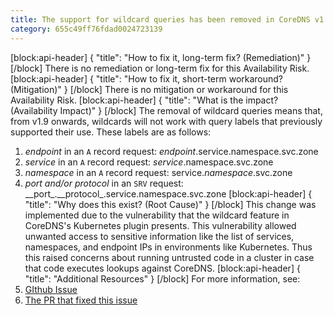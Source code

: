 ```yaml
---
title: The support for wildcard queries has been removed in CoreDNS v1.9
category: 655c49ff76fdad0024723139
---
```


[block:api-header]
{
  "title": "How to fix it, long-term fix? (Remediation)"
}
[/block]
There is no remediation or long-term fix for this Availability Risk.
[block:api-header]
{
  "title": "How to fix it, short-term workaround? (Mitigation)"
}
[/block]
There is no mitigation or workaround for this Availability Risk.
[block:api-header]
{
  "title": "What is the impact? (Availability Impact)"
}
[/block]
The removal of wildcard queries means that, from v1.9 onwards, wildcards will not work with query labels that previously supported their use. These labels are as follows:

1. _endpoint_ in an `A` record request: _endpoint_.service.namespace.svc.zone
2. _service_ in an `A` record request: _service_.namespace.svc.zone
3. _namespace_ in an `A` record request: service._namespace_.svc.zone
4. _port and/or protocol_ in an `SRV` request: \_\_port\_.\_\_protocol\_.service.namespace.svc.zone
[block:api-header]
{
  "title": "Why does this exist? (Root Cause)"
}
[/block]
This change was implemented due to the vulnerability that the wildcard feature in CoreDNS's Kubernetes plugin presents. This vulnerability allowed unwanted access to sensitive information like the list of services, namespaces, and endpoint IPs in environments like Kubernetes. Thus this raised concerns about running untrusted code in a cluster in case that code executes lookups against CoreDNS.
[block:api-header]
{
  "title": "Additional Resources"
}
[/block]
For more information, see:
1. [GIthub Issue](https://github.com/coredns/coredns/issues/4984)
2. [The PR that fixed this issue](https://github.com/coredns/coredns/pull/5019)